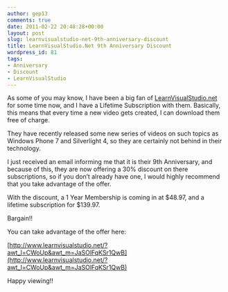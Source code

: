 ```yaml
---
author: gep13
comments: true
date: 2011-02-22 20:48:28+00:00
layout: post
slug: learnvisualstudio-net-9th-anniversary-discount
title: LearnVisualStudio.Net 9th Anniversary Discount
wordpress_id: 81
tags:
- Anniversary
- Discount
- LearnVisualStudio
---
```


As some of you may know, I have been a big fan of [LearnVisualStudio.net](http://learnvisualstudio.net/) for some time now, and I have a Lifetime Subscription with them. Basically, this means that every time a new video gets created, I can download them free of charge.

 

They have recently released some new series of videos on such topics as Windows Phone 7 and Silverlight 4, so they are certainly not behind in their technology.

 

I just received an email informing me that it is their 9th Anniversary, and because of this, they are now offering a 30% discount on there subscriptions, so if you don’t already have one, I would highly recommend that you take advantage of the offer.

 

With the discount, a 1 Year Membership is coming in at $48.97, and a lifetime subscription for $139.97.

 

Bargain!!

 

You can take advantage of the offer here:

 

[http://www.learnvisualstudio.net/?awt_l=CWoUp&awt_m=JaSOlFqKSr1QwB](http://www.learnvisualstudio.net/?awt_l=CWoUp&awt_m=JaSOlFqKSr1QwB)

 

Happy viewing!!

